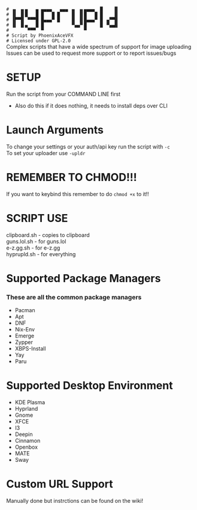 `# ▗▖ ▗▖▄   ▄ ▄▄▄▄   ▄▄▄ ▗▖ ▗▖▄▄▄▄  █    ▐▌`  
`# ▐▌ ▐▌█   █ █   █ █    ▐▌ ▐▌█   █ █    ▐▌`  
`# ▐▛▀▜▌ ▀▀▀█ █▄▄▄▀ █    ▐▌ ▐▌█▄▄▄▀ █ ▗▞▀▜▌`  
`# ▐▌ ▐▌▄   █ █          ▝▚▄▞▘█     █ ▝▚▄▟▌`  
`#       ▀▀▀  ▀               ▀            `   
`# Script by PhoenixAceVFX`  
`# Licensed under GPL-2.0`  
Complex scripts that have a wide spectrum of support for image uploading  
Issues can be used to request more support or to report issues/bugs  

# SETUP  
Run the script from your COMMAND LINE first  
- Also do this if it does nothing, it needs to install deps over CLI  

# Launch Arguments  
To change your settings or your auth/api key run the script with `-c`  
To set your uploader use `-upldr`  

# REMEMBER TO CHMOD!!!  
If you want to keybind this remember to do `chmod +x` to it!!  

# SCRIPT USE  
clipboard.sh - copies to clipboard  
guns.lol.sh - for guns.lol  
e-z.gg.sh - for e-z.gg  
hyprupld.sh - for everything  

# Supported Package Managers  
### These are all the common package managers  
- Pacman
- Apt
- DNF
- Nix-Env
- Emerge
- Zypper
- XBPS-Install
- Yay
- Paru

# Supported Desktop Environment  
- KDE Plasma  
- Hyprland  
- Gnome  
- XFCE  
- I3
- Deepin
- Cinnamon
- Openbox
- MATE
- Sway

# Custom URL Support  
Manually done but instrctions can be found on the wiki!
